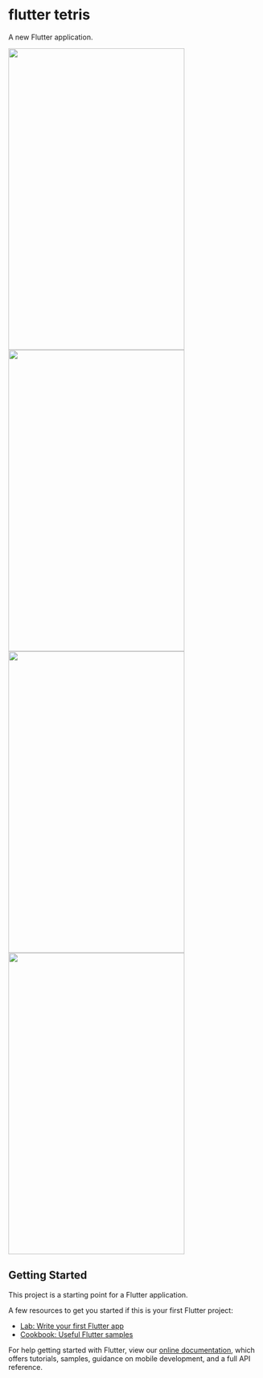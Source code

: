 # flutter tetris

A new Flutter application.

<img src="https://user-images.githubusercontent.com/6280643/112633287-39993c80-8e4a-11eb-90a3-5ce1551c8b2f.png" width="350" height="600">
<img src="https://user-images.githubusercontent.com/6280643/112633289-3a31d300-8e4a-11eb-887d-7ceca49b2294.png" width="350" height="600">
<img src="https://user-images.githubusercontent.com/6280643/112633290-3aca6980-8e4a-11eb-9efc-648bd0337576.png" width="350" height="600">
<img src="https://user-images.githubusercontent.com/6280643/112633293-3b630000-8e4a-11eb-98a3-4d485f096d44.png" width="350" height="600">



## Getting Started

This project is a starting point for a Flutter application.

A few resources to get you started if this is your first Flutter project:

- [Lab: Write your first Flutter app](https://flutter.dev/docs/get-started/codelab)
- [Cookbook: Useful Flutter samples](https://flutter.dev/docs/cookbook)

For help getting started with Flutter, view our
[online documentation](https://flutter.dev/docs), which offers tutorials,
samples, guidance on mobile development, and a full API reference.
